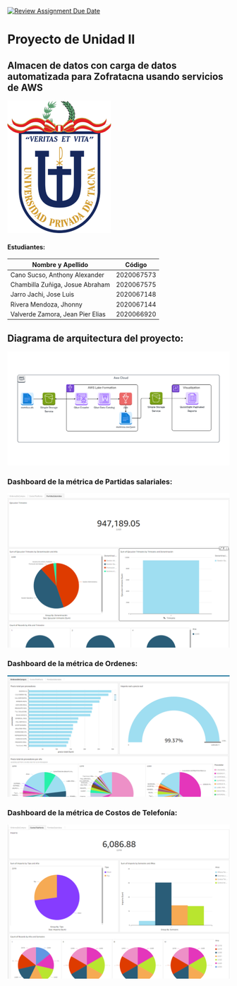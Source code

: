 [![Review Assignment Due Date](https://classroom.github.com/assets/deadline-readme-button-22041afd0340ce965d47ae6ef1cefeee28c7c493a6346c4f15d667ab976d596c.svg)](https://classroom.github.com/a/-EjFdzh7)
# Proyecto de Unidad II
## Almacen de datos con carga de datos automatizada para Zofratacna usando servicios de AWS

![logo](media/logo-upt.png)

#### Estudiantes:
| Nombre y Apellido                    | Código      |
|--------------------------------------|-------------|
| Cano Sucso, Anthony Alexander        | 2020067573  |
| Chambilla Zuñiga, Josue Abraham      | 2020067575  |
| Jarro Jachi, Jose Luis               | 2020067148  |
| Rivera Mendoza, Jhonny               | 2020067144  |
| Valverde Zamora, Jean Pier Elias     | 2020066920  |

## Diagrama de arquitectura del proyecto:

![diagrana](media/DiagramaArquitecturaAWS.png)

### Dashboard de la métrica de Partidas salariales:

![diagrana](media/PartidasSalariales.png)

### Dashboard de la métrica de  Ordenes:

![diagrana](media/Ordenes.png)

### Dashboard de la métrica de Costos de Telefonía:

![diagrana](media/CostosTelefonia.png)


